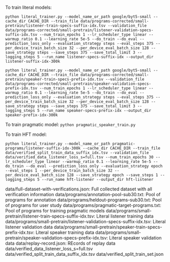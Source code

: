 To train literal models:
```
python literal_trainer.py --model_name_or_path google/byt5-small --cache_dir CACHE_DIR --train_file data/programs-corrected/small-pretrain/listener-train-specs-suffix-idx.tsv --validation_file data/programs-corrected/small-pretrain/listener-validation-specs-suffix-idx.tsv --num_train_epochs 1 --lr_scheduler_type linear --warmup_ratio 0.1 --learning_rate 5e-5 --do_train --do_eval --prediction_loss_only --evaluation_strategy steps --eval_steps 375 --per_device_train_batch_size 32 --per_device_eval_batch_size 128 --save_strategy steps --save_steps 375 --save_total_limit 3 --logging_steps 5 --run_name listener-specs-suffix-idx --output_dir listener-suffix-idx-300k
```

```
python literal_trainer.py --model_name_or_path google/byt5-small --cache_dir CACHE_DIR --train_file data/programs-corrected/small-pretrain/speaker-train-specs-prefix-idx.tsv --validation_file data/programs-corrected/small-pretrain/speaker-validation-specs-prefix-idx.tsv --num_train_epochs 1 --lr_scheduler_type linear --warmup_ratio 0.1 --learning_rate 5e-5 --do_train --do_eval --prediction_loss_only --evaluation_strategy steps --eval_steps 375 --per_device_train_batch_size 32 --per_device_eval_batch_size 128 --save_strategy steps --save_steps 375 --save_total_limit 3 --logging_steps 5 --run_name speaker-specs-prefix-idx --output_dir speaker-prefix-idx-300k
```

To train pragmatic model:
`python pragmatic_speaker_train.py`

To train HFT model:
```
python literal_trainer.py --model_name_or_path pragmatic-programs/listener-suffix-idx-300k --cache_dir CACHE_DIR --train_file data/verified_split_train_data_suffix_idx.tsv --validation_file data/verified_data_listener_loss_s=full.tsv --num_train_epochs 30 --lr_scheduler_type linear --warmup_ratio 0.1 --learning_rate 5e-5 --do_train --do_eval --prediction_loss_only --evaluation_strategy epoch --eval_steps 1 --per_device_train_batch_size 32 --per_device_eval_batch_size 128 --save_strategy epoch --save_steps 1 --logging_steps 5 --run_name hft-listener --output_dir hft-listener
```

data/full-dataset-with-verifications.json: Full collected dataset with all verification information
data/programs/annotation-pool-sub30.txt: Pool of programs for annotation
data/programs/heldout-programs-sub30.txt: Pool of programs for user study
data/programs/pragmatic-target-programs.txt: Pool of programs for training pragmatic models
data/programs/small-pretrain/listener-train-specs-suffix-idx.tsv: Literal listener training data
data/programs/small-pretrain/listener-validation-specs-suffix-idx.tsv: Literal listener validation data
data/programs/small-pretrain/speaker-train-specs-prefix-idx.tsv: Literal speaker training data
data/programs/small-pretrain/speaker-validation-specs-prefix-idx.tsv: Literal speaker validation data
data/replay-record.json: REcords of replay data
data/verified_data_listener_loss_s=full.tsv
data/verified_split_train_data_suffix_idx.tsv
data/verified_split_train_set.json